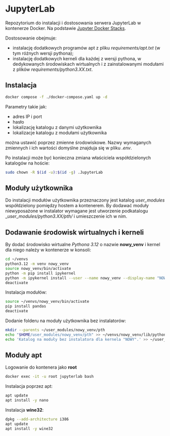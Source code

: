 # JupyterLab

Repozytorium do instalacji i dostosowania serwera JupyterLab w kontenerze Docker.
Na podstawie [Jupyter Docker Stacks](https://jupyter-docker-stacks.readthedocs.io/en/latest/index.html).

Dostosowanie obejmuje:
- instalację dodatkowych programów apt z pliku _requirements/apt.txt_ (w tym różnych wersji pythona);
- instalację dodatkowych kerneli dla każdej z wersji pythona, w dedykowanych środowiskach wirtualnych i z zainstalowanymi modułami z plików _requirements/python3.XX.txt_.


## Instalacja

```bash
docker compose -f ./docker-compose.yaml up -d
```

Parametry takie jak:
  - adres IP i port
  - hasło
  - lokalizację katalogu z danymi użytkownika
  - lokalizacje katalogu z modułami użytkownika

można ustawić poprzez zmienne środowiskowe.
Nazwy wymaganych zmiennych i ich wartości domyślne znajduja się w pliku _.env_.

Po instalacji może być konieczna zmiana właściciela współdzielonych katalogów na hoście:
```bash
sudo chown -R $(id -u):$(id -g) .JupyterLab
```
## Moduły użytkownika

Do instalacji modułów użytkownika przeznaczony jest katalog _user_modules_ współdzielony pomiędzy hostem a kontenerem.
By dodawać moduły niewyposażone w instalator wymagane jest utworzenie podkatalogu __user_modules/python3.XX/pth/_ i umieszczenie ich w nim.

## Dodawanie środowisk wirtualnych i kerneli

By dodać środowisko wirtualne _Pythona 3.12_ o nazwie __nowy_venv__ i kernel dla niego należy w kontenerze w konsoli:

```bash
cd ~/venvs
python3.12 -m venv nowy_venv
source nowy_venv/bin/activate
python -m pip install ipykernel
python -m ipykernel install --user --name nowy_venv --display-name "NOWY"
deactivate
```

Instalacja modułów:
```bash
source ~/venvs/nowy_venv/bin/activate
pip install pandas
deactivate
```

Dodanie folderu na moduły użytkownika bez instalatorów:

```bash
mkdir --parents ~/user_modules/nowy_venv/pth
echo "$HOME/user_modules/nowy_venv/pth" >> ~/venvs/nowy_venv/lib/python3.12/site-packages/py_modules.pth
echo 'Katalog na moduły bez instalatora dla kernela "NOWY".' >> ~/user_modules/nowy_venv/pth/INFO.txt
```

## Moduły apt
Logowanie do kontenera jako __root__
```bash
docker exec -it -u root jupyterlab bash
```

Instalacja poprzez apt:
```bash
apt update
apt install -y nano
```

Instalacja __wine32__:
```bash
dpkg --add-architecture i386
apt update
apt install -y wine32
```

